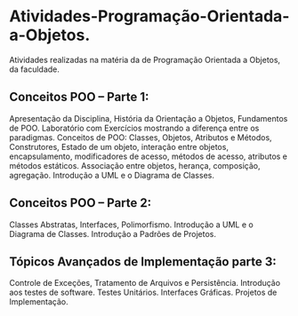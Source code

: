 # Atividades-Programação-Orientada-a-Objetos.
Atividades realizadas na matéria da de Programação Orientada a Objetos, da faculdade.

## Conceitos POO – Parte 1:
Apresentação da Disciplina, História da Orientação a Objetos, Fundamentos de POO. Laboratório com Exercícios mostrando a diferença entre os paradigmas. Conceitos de POO: Classes, Objetos, Atributos e Métodos, Construtores, Estado de um objeto, interação entre objetos, encapsulamento, modificadores de acesso, métodos de acesso, atributos e métodos estáticos. Associação entre objetos, herança, composição, agregação. Introdução a UML e o Diagrama de Classes.

## Conceitos POO – Parte 2: 
Classes Abstratas, Interfaces, Polimorfismo. Introdução a UML e o Diagrama de Classes. Introdução a Padrões de Projetos.

## Tópicos Avançados de Implementação parte 3: 
Controle de Exceções, Tratamento de Arquivos e Persistência. Introdução aos testes de software. Testes Unitários. Interfaces Gráficas. Projetos de Implementação.
